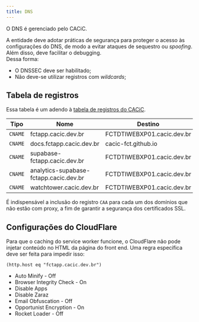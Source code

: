 ```yaml
---
title: DNS
---
```


O DNS é gerenciado pelo CACiC.

A entidade deve adotar práticas de segurança para proteger o acesso às configurações do DNS, de modo a evitar ataques de sequestro ou _spoofing_. Além disso, deve facilitar o debugging.  
Dessa forma:

- O DNSSEC deve ser habilitado;
- Não deve-se utilizar registros com _wildcards_;

## Tabela de registros

Essa tabela é um adendo à [tabela de registros do CACiC](https://cacic.dev.br/docs/Dom%C3%ADnio/DNS/Registros%20DNS).

| Tipo    | Nome                                   | Destino             | Proxy |
| ------- | -------------------------------------- | ------------------- | ----- |
| `CNAME` | fctapp.cacic.dev.br                    | FCTDTIWEBXP01.cacic.dev.br    | Sim   |
| `CNAME` | docs.fctapp.cacic.dev.br               | cacic-fct.github.io | Não   |
| `CNAME` | supabase-fctapp.cacic.dev.br           | FCTDTIWEBXP01.cacic.dev.br    | Sim   |
| `CNAME` | analytics-supabase-fctapp.cacic.dev.br | FCTDTIWEBXP01.cacic.dev.br    | Sim   |
| `CNAME` | watchtower.cacic.dev.br                | FCTDTIWEBXP01.cacic.dev.br    | Sim   |

É indispensável a inclusão do registro `CAA` para cada um dos domínios que não estão com proxy, a fim de garantir a segurança dos certificados SSL.

## Configurações do CloudFlare

Para que o caching do service worker funcione, o CloudFlare não pode injetar conteúdo no HTML da página do front end. Uma regra específica deve ser feita para impedir isso:

```
(http.host eq "fctapp.cacic.dev.br")
```

- Auto Minify - Off
- Browser Integrity Check - On
- Disable Apps
- Disable Zaraz
- Email Obfuscation - Off
- Opportunist Encryption - On
- Rocket Loader - Off
